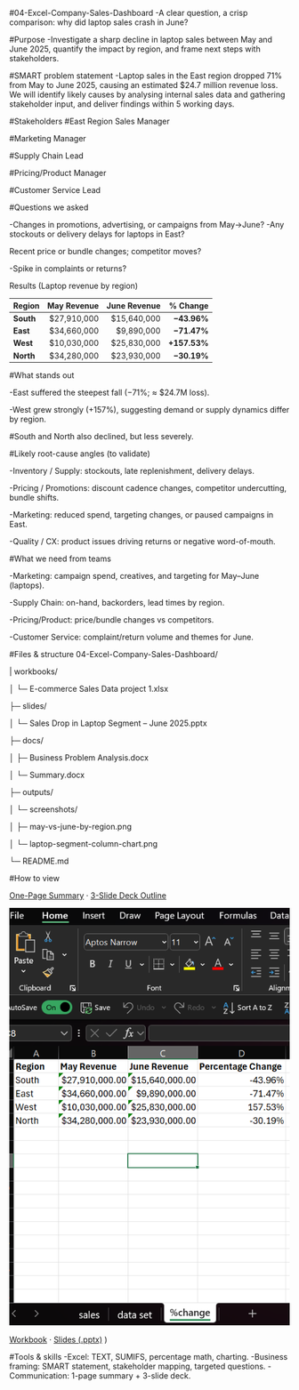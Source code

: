 #04-Excel-Company-Sales-Dashboard
-A clear question, a crisp comparison: why did laptop sales crash in June?


#Purpose
-Investigate a sharp decline in laptop sales between May and June 2025, quantify the impact by region, and frame next steps with stakeholders.

#SMART problem statement
-Laptop sales in the East region dropped 71% from May to June 2025, causing an estimated $24.7 million revenue loss. We will identify likely causes by analysing internal sales data and gathering stakeholder input, and deliver findings within 5 working days.

#Stakeholders
#East Region Sales Manager

#Marketing Manager

#Supply Chain Lead

#Pricing/Product Manager

#Customer Service Lead

#Questions we asked

-Changes in promotions, advertising, or campaigns from May→June?
-Any stockouts or delivery delays for laptops in East?

Recent price or bundle changes; competitor moves?

-Spike in complaints or returns?

Results (Laptop revenue by region)

| Region    |  May Revenue | June Revenue |     % Change |
| --------- | -----------: | -----------: | -----------: |
| **South** | \$27,910,000 | \$15,640,000 |  **−43.96%** |
| **East**  | \$34,660,000 |  \$9,890,000 |  **−71.47%** |
| **West**  | \$10,030,000 | \$25,830,000 | **+157.53%** |
| **North** | \$34,280,000 | \$23,930,000 |  **−30.19%** |


#What stands out

-East suffered the steepest fall (−71%; ≈ $24.7M loss).

-West grew strongly (+157%), suggesting demand or supply dynamics differ by region.

#South and North also declined, but less severely.

#Likely root-cause angles (to validate)

-Inventory / Supply: stockouts, late replenishment, delivery delays.

-Pricing / Promotions: discount cadence changes, competitor undercutting, bundle shifts.

-Marketing: reduced spend, targeting changes, or paused campaigns in East.

-Quality / CX: product issues driving returns or negative word-of-mouth.

#What we need from teams

-Marketing: campaign spend, creatives, and targeting for May–June (laptops).

-Supply Chain: on-hand, backorders, lead times by region.

-Pricing/Product: price/bundle changes vs competitors.

-Customer Service: complaint/return volume and themes for June.

#Files & structure
04-Excel-Company-Sales-Dashboard/

| workbooks/

│  └─ E-commerce Sales Data project 1.xlsx

├─ slides/

│  └─ Sales Drop in Laptop Segment – June 2025.pptx

├─ docs/

│  ├─ Business Problem Analysis.docx

│  └─ Summary.docx

├─ outputs/

│  └─ screenshots/

│     ├─ may-vs-june-by-region.png

│     └─ laptop-segment-column-chart.png

└─ README.md

#How to view

[One-Page Summary](docs/One-Page-Summary.md) ·
[3-Slide Deck Outline](slides/3-slide-deck-outline.md)

![May vs June by Region](outputs/screenshots/may-vs-june-by-region.png)

[Workbook](workbooks/E-commerce%20Sales%20Data%20project%201.xlsx) ·
[Slides (.pptx)](slides/Sales%20Drop%20in%20Laptop%20Segment%20%E2%80%93%20June%202025.pptx)
)


#Tools & skills
-Excel: TEXT, SUMIFS, percentage math, charting.
-Business framing: SMART statement, stakeholder mapping, targeted questions.
-Communication: 1-page summary + 3-slide deck.

